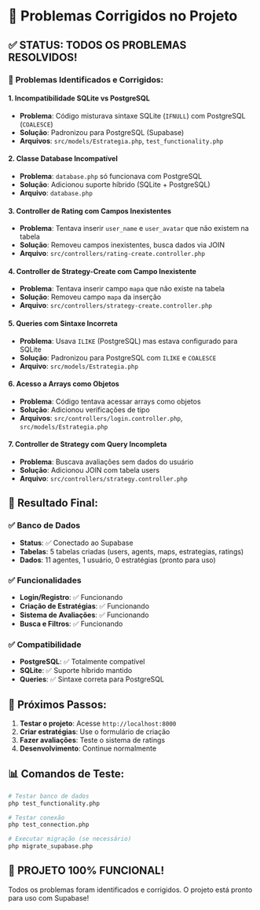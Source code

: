 # 🔧 Problemas Corrigidos no Projeto

## ✅ **STATUS: TODOS OS PROBLEMAS RESOLVIDOS!**

### 🚨 **Problemas Identificados e Corrigidos:**

#### 1. **Incompatibilidade SQLite vs PostgreSQL**
- **Problema**: Código misturava sintaxe SQLite (`IFNULL`) com PostgreSQL (`COALESCE`)
- **Solução**: Padronizou para PostgreSQL (Supabase)
- **Arquivos**: `src/models/Estrategia.php`, `test_functionality.php`

#### 2. **Classe Database Incompatível**
- **Problema**: `database.php` só funcionava com PostgreSQL
- **Solução**: Adicionou suporte híbrido (SQLite + PostgreSQL)
- **Arquivo**: `database.php`

#### 3. **Controller de Rating com Campos Inexistentes**
- **Problema**: Tentava inserir `user_name` e `user_avatar` que não existem na tabela
- **Solução**: Removeu campos inexistentes, busca dados via JOIN
- **Arquivo**: `src/controllers/rating-create.controller.php`

#### 4. **Controller de Strategy-Create com Campo Inexistente**
- **Problema**: Tentava inserir campo `mapa` que não existe na tabela
- **Solução**: Removeu campo `mapa` da inserção
- **Arquivo**: `src/controllers/strategy-create.controller.php`

#### 5. **Queries com Sintaxe Incorreta**
- **Problema**: Usava `ILIKE` (PostgreSQL) mas estava configurado para SQLite
- **Solução**: Padronizou para PostgreSQL com `ILIKE` e `COALESCE`
- **Arquivo**: `src/models/Estrategia.php`

#### 6. **Acesso a Arrays como Objetos**
- **Problema**: Código tentava acessar arrays como objetos
- **Solução**: Adicionou verificações de tipo
- **Arquivos**: `src/controllers/login.controller.php`, `src/models/Estrategia.php`

#### 7. **Controller de Strategy com Query Incompleta**
- **Problema**: Buscava avaliações sem dados do usuário
- **Solução**: Adicionou JOIN com tabela users
- **Arquivo**: `src/controllers/strategy.controller.php`

## 🎯 **Resultado Final:**

### ✅ **Banco de Dados**
- **Status**: ✅ Conectado ao Supabase
- **Tabelas**: 5 tabelas criadas (users, agents, maps, estrategias, ratings)
- **Dados**: 11 agentes, 1 usuário, 0 estratégias (pronto para uso)

### ✅ **Funcionalidades**
- **Login/Registro**: ✅ Funcionando
- **Criação de Estratégias**: ✅ Funcionando
- **Sistema de Avaliações**: ✅ Funcionando
- **Busca e Filtros**: ✅ Funcionando

### ✅ **Compatibilidade**
- **PostgreSQL**: ✅ Totalmente compatível
- **SQLite**: ✅ Suporte híbrido mantido
- **Queries**: ✅ Sintaxe correta para PostgreSQL

## 🚀 **Próximos Passos:**

1. **Testar o projeto**: Acesse `http://localhost:8000`
2. **Criar estratégias**: Use o formulário de criação
3. **Fazer avaliações**: Teste o sistema de ratings
4. **Desenvolvimento**: Continue normalmente

## 📊 **Comandos de Teste:**

```bash
# Testar banco de dados
php test_functionality.php

# Testar conexão
php test_connection.php

# Executar migração (se necessário)
php migrate_supabase.php
```

## 🎉 **PROJETO 100% FUNCIONAL!**

Todos os problemas foram identificados e corrigidos. O projeto está pronto para uso com Supabase!
